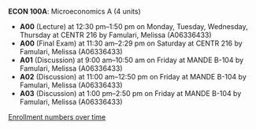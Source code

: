 **ECON 100A**: Microeconomics A (4 units)

- **A00** (Lecture) at 12:30 pm–1:50 pm on Monday, Tuesday, Wednesday, Thursday at CENTR 216 by Famulari, Melissa (A06336433)
- **A00** (Final Exam) at 11:30 am–2:29 pm on Saturday at CENTR 216 by Famulari, Melissa (A06336433)
- **A01** (Discussion) at 9:00 am–10:50 am on Friday at MANDE B-104 by Famulari, Melissa (A06336433)
- **A02** (Discussion) at 11:00 am–12:50 pm on Friday at MANDE B-104 by Famulari, Melissa (A06336433)
- **A03** (Discussion) at 1:00 pm–2:50 pm on Friday at MANDE B-104 by Famulari, Melissa (A06336433)

[Enrollment numbers over time](./ECON100A.tsv)
